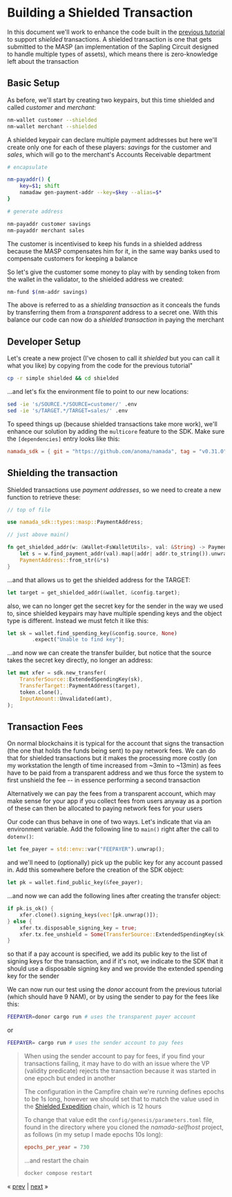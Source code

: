 # Building a Shielded Transaction

In this document we'll work to enhance the code built in the [previous tutorial](../simple/README.md) to support *shielded* transactions.  A shielded transaction is one that gets submitted to the MASP (an implementation of the Sapling Circuit designed to handle multiple types of assets), which means there is zero-knowledge left about the transaction

## Basic Setup

As before, we'll start by creating two keypairs, but this time shielded and called *customer* and *merchant*:

```bash
nm-wallet customer --shielded
nm-wallet merchant --shielded
```

A shielded keypair can declare multiple payment addresses but here we'll create only one for each of these players: *savings* for the customer and *sales*, which will go to the merchant's Accounts Receivable department

```bash
# encapsulate

nm-payaddr() {
    key=$1; shift
    namadaw gen-payment-addr --key=$key --alias=$*
}

# generate address

nm-payaddr customer savings
nm-payaddr merchant sales
```

The customer is incentivised to keep his funds in a shielded address because the MASP compensates him for it, in the same way banks used to compensate customers for keeping a balance

So let's give the customer some money to play with by sending token from the wallet in the validator, to the shielded address we created:

```bash
nm-fund $(nm-addr savings)
```

The above is referred to as a *shielding transaction* as it conceals the funds by transferring them from a *transparent* address to a secret one.  With this balance our code can now do a *shielded transaction* in paying the merchant

## Developer Setup

Let's create a new project (I've chosen to call it _shielded_ but you can call it what you like) by copying from the code for the previous tutorial"

```bash
cp -r simple shielded && cd shielded
```

...and let's fix the environment file to point to our new locations:

```bash
sed -ie 's/SOURCE.*/SOURCE=customer/' .env
sed -ie 's/TARGET.*/TARGET=sales/' .env
```

To speed things up (because shielded transactions take more work), we'll enhance our solution by adding the `multicore` feature to the SDK.  Make sure the `[dependencies]` entry looks like this:

```toml
namada_sdk = { git = "https://github.com/anoma/namada", tag = "v0.31.0", default-features = false, features = ["tendermint-rpc", "std", "async-client", "async-send", "download-params", "rand", "multicore"] }
```

## Shielding the transaction

Shielded transactions use *payment addresses*, so we need to create a new function to retrieve these:

```rust
// top of file

use namada_sdk::types::masp::PaymentAddress;

// just above main()

fn get_shielded_addr(w: &Wallet<FsWalletUtils>, val: &String) -> PaymentAddress {
	let s = w.find_payment_addr(val).map(|addr| addr.to_string()).unwrap();
	PaymentAddress::from_str(&*s)
}
```

...and that allows us to get the shielded address for the TARGET:

```rust
let target = get_shielded_addr(&wallet, &config.target);
```

also, we can no longer get the secret key for the sender in the way we used to, since shielded keypairs may have multiple spending keys and the object type is different.  Instead we must fetch it like this:

```rust
let sk = wallet.find_spending_key(&config.source, None)
		.expect("Unable to find key");
```

...and now we can create the transfer builder, but notice that the source takes the secret key directly, no longer an address:

```rust
let mut xfer = sdk.new_transfer(	
    TransferSource::ExtendedSpendingKey(sk),
    TransferTarget::PaymentAddress(target),
    token.clone(),
    InputAmount::Unvalidated(amt),
);
```

## Transaction Fees

On normal blockchains it is typical for the account that signs the transaction (the one that holds the funds being sent) to pay network fees.  We can do that for shielded transactions but it makes the processing more costly (on my workstation the length of time increased from ~3min to ~13min) as fees have to be paid from a transparent address and we thus force the system to first unshield the fee -- in essence performing a second transaction

Alternatively we can pay the fees from a transparent account, which may make sense for your app if you collect fees from users anyway as a portion of these can then be allocated to paying network fees for your users

Our code can thus behave in one of two ways.  Let's indicate that via an environment variable.  Add the following line to `main()` right after the call to `dotenv()`:

```rust
let fee_payer = std::env::var("FEEPAYER").unwrap();
```

and we'll need to (optionally) pick up the public key for any account passed in.  Add this somewhere before the creation of the SDK object:

```rust
let pk = wallet.find_public_key(&fee_payer);
```

...and now we can add the following lines after creating the transfer object:

```rust
if pk.is_ok() {
    xfer.clone().signing_keys(vec![pk.unwrap()]);
} else {
    xfer.tx.disposable_signing_key = true;
    xfer.tx.fee_unshield = Some(TransferSource::ExtendedSpendingKey(sk));
}
```

so that if a pay account is specified, we add its public key to the list of signing keys for the transaction, and if it's not, we indicate to the SDK that it should use a disposable signing key and we provide the extended spending key for the sender

We can now run our test using the *donor* account from the previous tutorial (which should have 9 NAM), or by using the sender to pay for the fees like this:

```bash
FEEPAYER=donor cargo run # uses the transparent payer account
```
or
```bash
FEEPAYER= cargo run # uses the sender account to pay fees
```

> When using the sender account to pay for fees, if you find your transactions failing, it may have to do with an issue where the VP (validity predicate) rejects the transaction because it was started in one epoch but ended in another
> 
> The configuration in the Campfire chain we're running defines epochs to be 1s long, however we should set that to match the value used in the [Shielded Expedition](https://namada.net/blog/the-namada-shielded-expedition) chain, which is 12 hours
> 
> To change that value edit the `config/genesis/parameters.toml` file, found in the directory where you cloned the *namada-selfhost* project, as follows (in my setup I made epochs 10s long):
> 
> ```toml
> epochs_per_year = 730
> ```
>
> ...and restart the chain
> ```bash
> docker compose restart
> ```

« [prev](../simple/README.md) | [next](../IBC/README.md) »